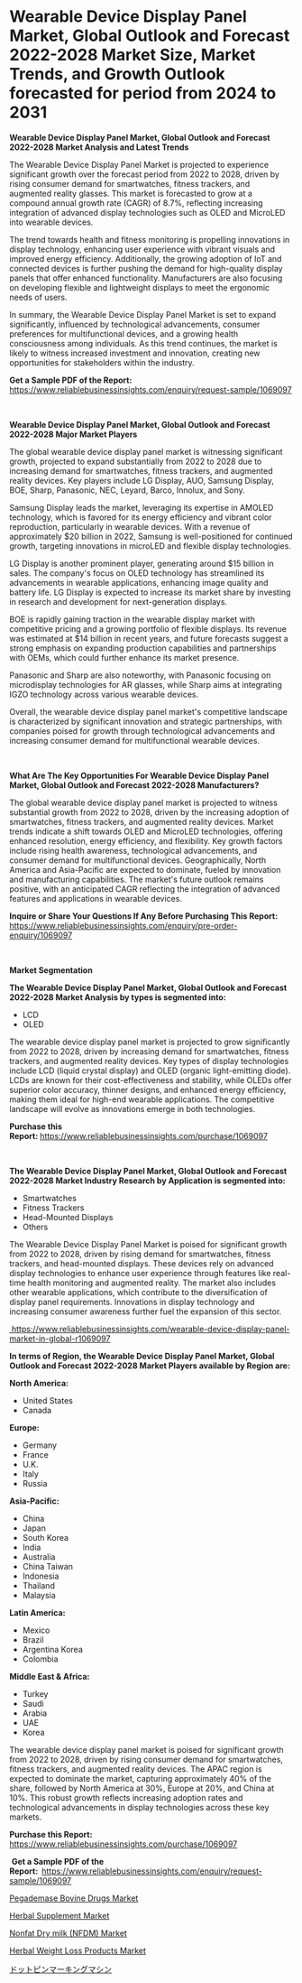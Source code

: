 <p><h1>Wearable Device Display Panel Market, Global Outlook and Forecast 2022-2028 Market Size, Market Trends, and Growth Outlook forecasted for period from 2024 to 2031</h1></p><p><strong>Wearable Device Display Panel Market, Global Outlook and Forecast 2022-2028 Market Analysis and Latest Trends</strong></p>
<p><p>The Wearable Device Display Panel Market is projected to experience significant growth over the forecast period from 2022 to 2028, driven by rising consumer demand for smartwatches, fitness trackers, and augmented reality glasses. This market is forecasted to grow at a compound annual growth rate (CAGR) of 8.7%, reflecting increasing integration of advanced display technologies such as OLED and MicroLED into wearable devices. </p><p>The trend towards health and fitness monitoring is propelling innovations in display technology, enhancing user experience with vibrant visuals and improved energy efficiency. Additionally, the growing adoption of IoT and connected devices is further pushing the demand for high-quality display panels that offer enhanced functionality. Manufacturers are also focusing on developing flexible and lightweight displays to meet the ergonomic needs of users. </p><p>In summary, the Wearable Device Display Panel Market is set to expand significantly, influenced by technological advancements, consumer preferences for multifunctional devices, and a growing health consciousness among individuals. As this trend continues, the market is likely to witness increased investment and innovation, creating new opportunities for stakeholders within the industry.</p></p>
<p><strong>Get a Sample PDF of the Report:&nbsp;</strong> <a href="https://www.reliablebusinessinsights.com/enquiry/request-sample/1069097">https://www.reliablebusinessinsights.com/enquiry/request-sample/1069097</a></p>
<p>&nbsp;</p>
<p><strong>Wearable Device Display Panel Market, Global Outlook and Forecast 2022-2028 Major Market Players</strong></p>
<p><p>The global wearable device display panel market is witnessing significant growth, projected to expand substantially from 2022 to 2028 due to increasing demand for smartwatches, fitness trackers, and augmented reality devices. Key players include LG Display, AUO, Samsung Display, BOE, Sharp, Panasonic, NEC, Leyard, Barco, Innolux, and Sony.</p><p>Samsung Display leads the market, leveraging its expertise in AMOLED technology, which is favored for its energy efficiency and vibrant color reproduction, particularly in wearable devices. With a revenue of approximately $20 billion in 2022, Samsung is well-positioned for continued growth, targeting innovations in microLED and flexible display technologies.</p><p>LG Display is another prominent player, generating around $15 billion in sales. The company's focus on OLED technology has streamlined its advancements in wearable applications, enhancing image quality and battery life. LG Display is expected to increase its market share by investing in research and development for next-generation displays.</p><p>BOE is rapidly gaining traction in the wearable display market with competitive pricing and a growing portfolio of flexible displays. Its revenue was estimated at $14 billion in recent years, and future forecasts suggest a strong emphasis on expanding production capabilities and partnerships with OEMs, which could further enhance its market presence.</p><p>Panasonic and Sharp are also noteworthy, with Panasonic focusing on microdisplay technologies for AR glasses, while Sharp aims at integrating IGZO technology across various wearable devices.</p><p>Overall, the wearable device display panel market's competitive landscape is characterized by significant innovation and strategic partnerships, with companies poised for growth through technological advancements and increasing consumer demand for multifunctional wearable devices.</p></p>
<p>&nbsp;</p>
<p><strong>What Are The Key Opportunities For Wearable Device Display Panel Market, Global Outlook and Forecast 2022-2028 Manufacturers?</strong></p>
<p><p>The global wearable device display panel market is projected to witness substantial growth from 2022 to 2028, driven by the increasing adoption of smartwatches, fitness trackers, and augmented reality devices. Market trends indicate a shift towards OLED and MicroLED technologies, offering enhanced resolution, energy efficiency, and flexibility. Key growth factors include rising health awareness, technological advancements, and consumer demand for multifunctional devices. Geographically, North America and Asia-Pacific are expected to dominate, fueled by innovation and manufacturing capabilities. The market's future outlook remains positive, with an anticipated CAGR reflecting the integration of advanced features and applications in wearable devices.</p></p>
<p><strong>Inquire or Share Your Questions If Any Before Purchasing This Report:</strong> <a href="https://www.reliablebusinessinsights.com/enquiry/pre-order-enquiry/1069097">https://www.reliablebusinessinsights.com/enquiry/pre-order-enquiry/1069097</a></p>
<p>&nbsp;</p>
<p><strong>Market Segmentation</strong></p>
<p><strong>The Wearable Device Display Panel Market, Global Outlook and Forecast 2022-2028 Market Analysis by types is segmented into:</strong></p>
<p><ul><li>LCD</li><li>OLED</li></ul></p>
<p><p>The wearable device display panel market is projected to grow significantly from 2022 to 2028, driven by increasing demand for smartwatches, fitness trackers, and augmented reality devices. Key types of display technologies include LCD (liquid crystal display) and OLED (organic light-emitting diode). LCDs are known for their cost-effectiveness and stability, while OLEDs offer superior color accuracy, thinner designs, and enhanced energy efficiency, making them ideal for high-end wearable applications. The competitive landscape will evolve as innovations emerge in both technologies.</p></p>
<p><strong>Purchase this Report:&nbsp;</strong><a href="https://www.reliablebusinessinsights.com/purchase/1069097">https://www.reliablebusinessinsights.com/purchase/1069097</a></p>
<p>&nbsp;</p>
<p><strong>The Wearable Device Display Panel Market, Global Outlook and Forecast 2022-2028 Market Industry Research by Application is segmented into:</strong></p>
<p><ul><li>Smartwatches</li><li>Fitness Trackers</li><li>Head-Mounted Displays</li><li>Others</li></ul></p>
<p><p>The Wearable Device Display Panel Market is poised for significant growth from 2022 to 2028, driven by rising demand for smartwatches, fitness trackers, and head-mounted displays. These devices rely on advanced display technologies to enhance user experience through features like real-time health monitoring and augmented reality. The market also includes other wearable applications, which contribute to the diversification of display panel requirements. Innovations in display technology and increasing consumer awareness further fuel the expansion of this sector.</p></p>
<p><a href="https://www.reliablebusinessinsights.com/wearable-device-display-panel-market-in-global-r1069097">&nbsp;https://www.reliablebusinessinsights.com/wearable-device-display-panel-market-in-global-r1069097</a></p>
<p><strong>In terms of Region, the Wearable Device Display Panel Market, Global Outlook and Forecast 2022-2028 Market Players available by Region are:</strong></p>
<p>
    <p> <strong> North America: </strong>
        <ul>
            <li>United States</li>
            <li>Canada</li>
        </ul>
        </p> 
    <p> <strong> Europe: </strong>
        <ul>
            <li>Germany</li>
            <li>France</li>
            <li>U.K.</li>
            <li>Italy</li>
            <li>Russia</li>
        </ul>
        </p> 
    <p> <strong> Asia-Pacific: </strong>
        <ul>
            <li>China</li>
            <li>Japan</li>
            <li>South Korea</li>
            <li>India</li>
            <li>Australia</li>
            <li>China Taiwan</li>
            <li>Indonesia</li>
            <li>Thailand</li>
            <li>Malaysia</li>
        </ul>
        </p> 
    <p> <strong> Latin America: </strong>
        <ul>
            <li>Mexico</li>
            <li>Brazil</li>
            <li>Argentina Korea</li>
            <li>Colombia</li>
        </ul>
        </p> 
    <p> <strong> Middle East & Africa: </strong>
        <ul>
            <li>Turkey</li>
            <li>Saudi</li>
            <li>Arabia</li>
            <li>UAE</li>
            <li>Korea</li>
        </ul>
    </p>
    </p>
<p><p>The wearable device display panel market is poised for significant growth from 2022 to 2028, driven by rising consumer demand for smartwatches, fitness trackers, and augmented reality devices. The APAC region is expected to dominate the market, capturing approximately 40% of the share, followed by North America at 30%, Europe at 20%, and China at 10%. This robust growth reflects increasing adoption rates and technological advancements in display technologies across these key markets.</p></p>
<p><strong>Purchase this Report: </strong><a href="https://www.reliablebusinessinsights.com/purchase/1069097">https://www.reliablebusinessinsights.com/purchase/1069097</a></p>
<p>&nbsp;<strong>Get a Sample PDF of the Report:&nbsp;&nbsp;</strong><a href="https://www.reliablebusinessinsights.com/enquiry/request-sample/1069097">https://www.reliablebusinessinsights.com/enquiry/request-sample/1069097</a></p>
<p><strong></strong></p>
<p><p><a href="https://issuu.com/reportprime-2/docs/pegademase-bovine-drugs-market-size_81be6af8879b47">Pegademase Bovine Drugs Market</a></p><p><a href="https://www.linkedin.com/pulse/comprehensive-analysis-global-herbal-supplement-market-4ge3e?trackingId=6nDad2RZSBql9vVHdrj2%2FA%3D%3D">Herbal Supplement Market</a></p><p><a href="https://medium.com/@swilliamn8765/nonfat-dry-milk-nfdm-market-size-market-segmentation-market-trends-and-growth-analysis-forecast-801f7edb36e6">Nonfat Dry milk (NFDM) Market</a></p><p><a href="https://www.linkedin.com/pulse/global-herbal-weight-loss-products-market-opportunities-0rvle?trackingId=PIS48i5FRBuPD2ZWTyaLNQ%3D%3D">Herbal Weight Loss Products Market</a></p><p><a href="https://medium.com/@ertg45hg/%E3%82%B0%E3%83%AD%E3%83%BC%E3%83%90%E3%83%AB-%E3%83%89%E3%83%83%E3%83%88-%E3%83%94%E3%83%B3%E3%83%9E%E3%83%BC%E3%82%AD%E3%83%B3%E3%82%B0%E3%83%9E%E3%82%B7%E3%83%B3%E5%B8%82%E5%A0%B4-%E5%BF%9C%E7%94%A8-%E3%82%A8%E3%83%B3%E3%83%89%E3%83%A6%E3%83%BC%E3%82%BA%E6%A5%AD%E7%95%8C-%E3%82%BF%E3%82%A4%E3%83%97-%E6%A9%9F%E5%99%A8-%E3%81%8A%E3%82%88%E3%81%B3%E5%9C%B0%E5%9F%9F%E3%81%AB%E7%84%A6%E7%82%B9%E3%82%92%E5%BD%93%E3%81%A6%E3%81%9F%E5%88%86%E6%9E%90%E3%81%A8%E4%BA%88%E6%B8%AC-2024%E5%B9%B4-2031%E5%B9%B4-bdcd132089b9">ドットピンマーキングマシン</a></p></p>